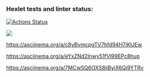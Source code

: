 ### Hexlet tests and linter status:
[![Actions Status](https://github.com/MussonTMN/frontend-project-44/workflows/hexlet-check/badge.svg)](https://github.com/MussonTMN/frontend-project-44/actions)

<a href="https://codeclimate.com/github/MussonTMN/frontend-project-44/maintainability"><img src="https://api.codeclimate.com/v1/badges/8d585c57f3f5c795aa80/maintainability" /></a>

https://asciinema.org/a/c8yBymcpgTV7hfd94H7iKlJEw

https://asciinema.org/a/eYxZNd2Inwy51fVl99EPc8hup

https://asciinema.org/a/7MCwSQ6OXS8iiByiX6Qj9YTRv